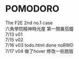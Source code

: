 # POMODORO
The F2E 2nd  no.1 case<br/>
六角學院精神時光屋 第一關番茄鐘
<br/>7/13 v01
<br/>7/15 v02
<br/>7/16 v03 todo.html done noRWD
<br/>7/17 v04 做了hover 修改一些跑版 

